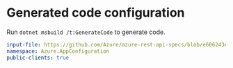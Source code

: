 # Generated code configuration

Run `dotnet msbuild /t:GenerateCode` to generate code.

``` yaml
input-file: https://github.com/Azure/azure-rest-api-specs/blob/e606243e5297312781dd7dbfd7ab76d2329cc088/specification/appconfiguration/data-plane/Microsoft.AppConfiguration/stable/1.0/appconfiguration.json
namespace: Azure.AppConfiguration
public-clients: true
```

